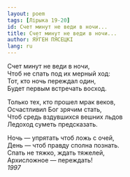 ```yaml
---
layout: poem
tags: [Лірыка 19-20]
id: Счет минут не веди в ночи...
title: Счет минут не веди в ночи...
author: ЯЎГЕН ПЯСЕЦКІ
lang: ru
---
```



Счет минут не веди в ночи,  
Чтоб не спать под их мерный ход:  
Тот, кто ночь переждал один,  
Будет первым встречать восход.  

Только тех, кто прошел мрак веков,  
Осчастливил Бог зрячим стать,  
Чтоб средь вздувшихся вешних льдов  
Ледоход суметь предсказать.  

Ночь — упрятать чтоб ложь с очей,  
День — чтоб правду сполна познать.  
Спать не тяжко, ждать тяжелей,  
Архисложное — переждать!  
*1997*  
